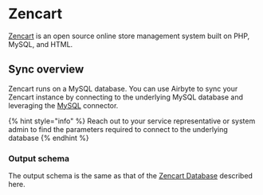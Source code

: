 # Zencart

[Zencart](https://zen-cart.com) is an open source online store management system built on PHP, MySQL, and HTML.

## Sync overview

Zencart runs on a MySQL database. You can use Airbyte to sync your Zencart instance by connecting to the underlying MySQL database and leveraging the [MySQL](mysql.md) connector.

{% hint style="info" %}
Reach out to your service representative or system admin to find the parameters required to connect to the underlying database
{% endhint %}

### Output schema

The output schema is the same as that of the [Zencart Database](https://docs.zen-cart.com/dev/schema/) described here.
